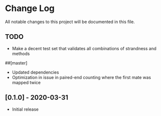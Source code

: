# Change Log
All notable changes to this project will be documented in this file.

## TODO
- Make a decent test set that validates all combinations of strandness and methods

##[master]
- Updated dependencies
- Optimization in issue in paired-end counting where the first mate was mapped twice

## [0.1.0] - 2020-03-31
- Initial release


